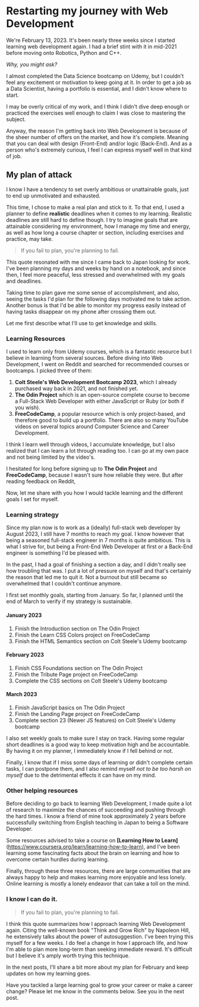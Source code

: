 # Restarting my journey with Web Development

We're February 13, 2023. It's been nearly three weeks since I started learning web development
again. I had a brief stint with it in mid-2021 before moving onto Robotics, Python and C++.

_Why, you might ask?_

I almost completed the Data Science bootcamp on Udemy, but I couldn't feel any excitement or
motivation to keep going at it. In order to get a job as a Data Scientist, having a portfolio is
essential, and I didn't know where to start.

I may be overly critical of my work, and I think I didn't dive deep enough or practiced the
exercises well enough to claim I was close to mastering the subject.

Anyway, the reason I'm getting back into Web Development is because of the sheer number of offers on
the market, and how it's complete. Meaning that you can deal with design (Front-End) and/or logic
(Back-End). And as a person who's extremely curious, I feel I can express myself well in that kind
of job.


## My plan of attack

I know I have a tendency to set overly ambitious or unattainable goals, just to end up unmotivated
and exhausted.

This time, I chose to make a real plan and stick to it. To that end, I used a planner to define
**realistic** deadlines when it comes to my learning. Realistic deadlines are still hard to define
though. I try to imagine goals that are attainable considering my environment, how I manage my time
and energy, as well as how long a course chapter or section, including exercises and practice, may
take.

> If you fail to plan, you're planning to fail.

This quote resonated with me since I came back to Japan looking for work. I've been planning my days
and weeks by hand on a notebook, and since then, I feel more peaceful, less stressed and overwhelmed
with my goals and deadlines.

Taking time to plan gave me some sense of accomplishment, and also, seeing the tasks I'd plan for
the following days motivated me to take action. Another bonus is that I'd be able to monitor my
progress easily instead of having tasks disappear on my phone after crossing them out.

Let me first describe what I'll use to get knowledge and skills.


### Learning Resources

I used to learn only from Udemy courses, which is a fantastic resource but I believe in learning
from several sources. Before diving into Web Development, I went on Reddit and searched for
recommended courses or bootcamps. I picked three of them:

1. **Colt Steele's Web Development Bootcamp 2023**, which I already purchased way back in 2021, and
   not finished yet.
2. **The Odin Project** which is an open-source complete course to become a Full-Stack Web
   Developer with either JavaScript or Ruby (or both if you wish).
3. **FreeCodeCamp**, a popular resource which is only project-based, and therefore good to build
   up a portfolio. There are also so many YouTube videos on several topics around Computer Science
   and Career Development.

I think I learn well through videos, I accumulate knowledge, but I also realized that I can learn a
lot through reading too. I can go at my own pace and not being limited by the video's.

I hesitated for long before signing up to **The Odin Project** and **FreeCodeCamp**, because I
wasn't sure how reliable they were. But after reading feedback on Reddit,

Now, let me share with you how I would tackle learning and the different goals I set for myself.


### Learning strategy

Since my plan now is to work as a (ideally) full-stack web developer by August 2023, I still have 7
months to reach my goal. I know however that being a seasoned full-stack engineer in 7 months is
quite ambitious. This is what I strive for, but being a Front-End Web Developer at first or a
Back-End engineer is something I'd be pleased with.

In the past, I had a goal of finishing a section a day, and I didn't really see how troubling that
was. I put a lot of pressure on myself and that's certainly the reason that led me to quit it. Not a
burnout but still became so overwhelmed that I couldn't continue anymore.

I first set monthly goals, starting from January. So far, I planned until the end of March to verify
if my strategy is sustainable.

#### January 2023

1. Finish the Introduction section on The Odin Project
2. Finish the Learn CSS Colors project on FreeCodeCamp
3. Finish the HTML Semantics section on Colt Steele's Udemy bootcamp

#### February 2023

1. Finish CSS Foundations section on The Odin Project
2. Finish the Tribute Page project on FreeCodeCamp
3. Complete the CSS sections on Colt Steele's Udemy bootcamp

#### March 2023

1. Finish JavaScript basics on The Odin Project
2. Finish the Landing Page project on FreeCodeCamp
3. Complete section 23 (Newer JS features) on Colt Steele's Udemy bootcamp

I also set weekly goals to make sure I stay on track. Having some regular short deadlines is a good
way to keep motivation high and be accountable. By having it on my planner, I immediately know if I
fell behind or not.

Finally, I know that if I miss some days of learning or didn't complete certain tasks, I can
postpone them, and I also remind myself _not to be too harsh on myself_ due to the detrimental
effects it can have on my mind.


### Other helping resources

Before deciding to go back to learning Web Development, I made quite a lot of research to maximize
the chances of succeeding and pushing through the hard times. I know a friend of mine took
approximately 2 years before successfully switching from English teaching in Japan to being a
Software Developer.

Some resources advised to take a course on **[Learning How to
Learn]**(https://www.coursera.org/learn/learning-how-to-learn), and I've been learning some
fascinating facts about the brain on learning and how to overcome certain hurdles during learning.

Finally, through these three resources, there are large communities that are always happy to help
and makes learning more enjoyable and less lonely. Online learning is mostly a lonely endeavor that
can take a toll on the mind.

### I know I can do it.

> If you fail to plan, you're planning to fail.

I think this quote summarizes how I approach learning Web Development again. Citing the well-known
book "Think and Grow Rich" by Napoleon Hill, he extensively talks about the power of autosuggestion.
I've been trying this myself for a few weeks. I do feel a change in how I approach life, and how I'm
able to plan more long-term than seeking immediate reward. It's difficult but I believe it's amply
worth trying this technique.

In the next posts, I'll share a bit more about my plan for February and keep updates on how my
learning goes.

Have you tackled a large learning goal to grow your career or make a career change? Please let me
know in the comments below. See you in the next post.
